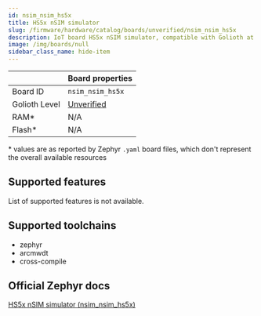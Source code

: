 ```yaml
---
id: nsim_nsim_hs5x
title: HS5x nSIM simulator
slug: /firmware/hardware/catalog/boards/unverified/nsim_nsim_hs5x
description: IoT board HS5x nSIM simulator, compatible with Golioth at unverified level.
image: /img/boards/null
sidebar_class_name: hide-item
---
```


[//]: # (This is an auto-generated file, do not edit! Changes to it will be lost upon re-generation)



|                | Board properties     |
| -------------  | -------------------- |
| Board ID       | `nsim_nsim_hs5x` |
| Golioth Level  | [Unverified](/firmware/hardware#unverified-boards) |
| RAM*           | N/A |
| Flash*         | N/A |

\* values are as reported by Zephyr `.yaml` board files, which don't represent the overall available resources



## Supported features

List of supported features is not available.

## Supported toolchains

* zephyr
* arcmwdt
* cross-compile

## Official Zephyr docs

[HS5x nSIM simulator (nsim_nsim_hs5x)](https://docs.zephyrproject.org/latest/boards/snps/nsim/arc_classic/doc/index.html)
